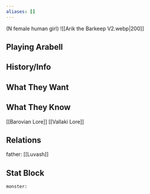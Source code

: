 ```yaml
---
aliases: []
---
```

(N female human girl)
![[Arik the Barkeep V2.webp|200]]
## Playing Arabell

## History/Info

## What They Want

## What They Know
[[Barovian Lore]]
[[Vallaki Lore]]

## Relations
father: [[Luvash]]

## Stat Block

```statblock
monster:
```

```dataviewjs
```
